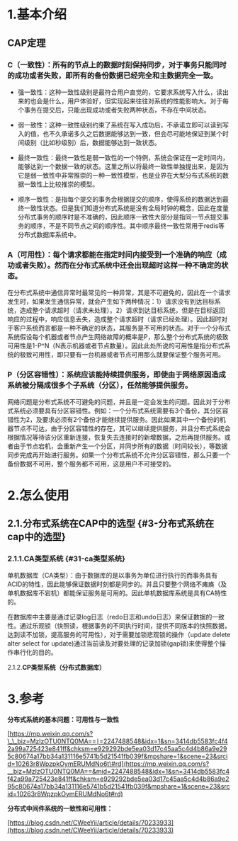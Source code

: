 # 1.基本介绍

## CAP定理

### C（一致性）：所有的节点上的数据时刻保持同步，对于事务只能同时的成功或者失败，即所有的备份数据已经完全和主数据完全一致。

* 强一致性：这种一致性级别是最符合用户直觉的，它要求系统写入什么，读出来的也会是什么，用户体验好，但实现起来往往对系统的性能影响大。对于每个事务在提交后，只能出现成功或者失败两种状态，不存在中间状态。

* 弱一致性：这种一致性级别约束了系统在写入成功后，不承诺立即可以读到写入的值，也不久承诺多久之后数据能够达到一致，但会尽可能地保证到某个时间级别（比如秒级别）后，数据能够达到一致状态。

* 最终一致性：最终一致性是弱一致性的一个特例，系统会保证在一定时间内，能够达到一个数据一致的状态。这里之所以将最终一致性单独提出来，是因为它是弱一致性中非常推崇的一种一致性模型，也是业界在大型分布式系统的数据一致性上比较推崇的模型。

* 顺序一致性：是指每个提交的事务会根据提交的顺序，使得系统的数据达到最终一致性状态。但是我们知道分布式系统是没有全局时钟的概念，因此在度量分布式事务的顺序时是不准确的，因此顺序一致性大部分是指同一节点提交事务的顺序，不是不同节点之间的顺序性。其中顺序最终一致性常用于redis等分布式数据库系统中。

### A（可用性）：每个请求都能在指定时间内接受到一个准确的响应（成功或者失败）。然而在分布式系统中还会出现超时这样一种不确定的状态。

在分布式系统中通信异常时最常见的一种异常，其是不可避免的，因此在一个请求发生时，如果发生通信异常，就会产生如下两种情况：1）请求没有到达目标系统，造成整个请求超时（请求未处理）。2）请求到达目标系统，但是在目标返回响应的过程中，响应信息丢失，造成整个请求超时（请求已经处理）。因此超时对于客户系统而言都是一种不确定的状态，其服务是不可用的状态。对于一个分布式系统假设每个机器或者节点产生网络故障的概率是P，那么整个分布式系统的极致可用性是1-P^N（N表示机器或者节点数量）。因此此处所说的可用性是指分布式系统的极致可用性，即只要有一台机器或者节点可用那么就要保证整个服务可用。

### P（分区容错性）：系统应该能持续提供服务，即使由于网络原因造成系统被分隔成很多个子系统（分区），任然能够提供服务。

网络问题是分布式系统不可避免的问题，并且是一定会发生的问题。因此对于分布式系统必须要具有分区容错性。例如：一个分布式系统需要有3个备份，其分区容错性为2，及要求必须有2个备份才能继续提供服务。因此如果其中一个备份的机器节点不可达，由于分区容错性的存在，其可以继续提供服务，并且分布式系统会根据情况等待该分区重新连接，恢复失去连接时的新增数据，之后再提供服务。或者由于节点宕机，会重新产生一个分区，并同步所有的数据（时间较长），等数据同步完成再开始进行服务。如果一个分布式系统不允许分区容错性，那么只要一个备份数据不可用，整个服务都不可用，这是用户不可接受的。

# 2.怎么使用

## 2.1.**分布式系统在CAP中的选型** {#3-分布式系统在cap中的选型}

### 2.1.1.**CA类型系统** {#31-ca类型系统}

单机数据库（CA类型）：由于数据库的是以事务为单位进行执行的而事务具有ACID的特性，因此能够保证数据时刻都是同步的。并且只要整个网络不瘫痪（及单机数据库不宕机）都能保证服务是可用的。因此单机数据库系统是具有CA特性的。

在数据库中主要是通过记录log日志（redo日志和undo日志）来保证数据的一致性。通过乐观锁（快照读，根据事务的不同执行时间，提供不同版本的快照数据，达到读不加锁，提高服务的可用性），对于需要加锁悲观锁的操作（update delete alter select for update\)通过当前读及对要处理的记录加锁\(gap锁\)来使得整个操作串行化的目的。

2.1.2.**CP类型系统（分布式数据库）**

# 3.参考

**分布式系统的基本问题：可用性与一致性**

[https://mp.weixin.qq.com/s?\_\_biz=MzIzOTU0NTQ0MA==∣=2247488548&idx=1&sn=3414db5583fc4f42a99a725423e841ff&chksm=e929292bde5ea03d17c45aa5c4d4b86a9e295c80674a17bb34a131116e5741b5d21541fb039f&mpshare=1&scene=23&srcid=10263r8WpzpkOymERUMdNo6t\#rd](https://mp.weixin.qq.com/s?__biz=MzIzOTU0NTQ0MA==&mid=2247488548&idx=1&sn=3414db5583fc4f42a99a725423e841ff&chksm=e929292bde5ea03d17c45aa5c4d4b86a9e295c80674a17bb34a131116e5741b5d21541fb039f&mpshare=1&scene=23&srcid=10263r8WpzpkOymERUMdNo6t#rd)

**分布式中间件系统的一致性和可用性：**

[https://blog.csdn.net/CWeeYii/article/details/70233933](https://blog.csdn.net/CWeeYii/article/details/70233933)

